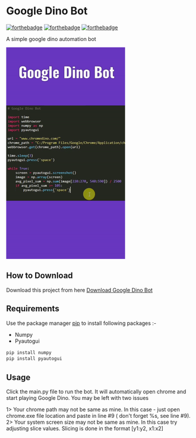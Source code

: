 # Google Dino Bot

[![forthebadge](https://forthebadge.com/images/badges/built-with-love.svg)](https://forthebadge.com)
[![forthebadge](https://forthebadge.com/images/badges/built-with-swag.svg)](https://forthebadge.com)
[![forthebadge](https://forthebadge.com/images/badges/made-with-python.svg)](https://forthebadge.com)

A simple google dino automation bot

![Alt text](demo.gif?raw=true "Google Dino Bot")

## How to Download

Download this project from here [Download Google Dino Bot](https://downgit.github.io/#/home?url=https://github.com/pyGuru123/Automation-Scripts/tree/main/Google%20Dino%20Bot)

## Requirements

Use the package manager [pip](https://pip.pypa.io/en/stable/) to install following packages :-
* Numpy
* Pyautogui

```bash
pip install numpy
pip install pyautogui
```

## Usage

Click the main.py file to run the bot. It will automatically open chrome and start playing Google Dino. You may be left with two issues

1> Your chrome path may not be same as mine. In this case - just open chrome.exe file location and paste in line #9 ( don't forget %s, see line #9).\
2> Your system screen size may not be same as mine. In this case try adjusting slice values. Slicing is done in the format [y1:y2, x1:x2]